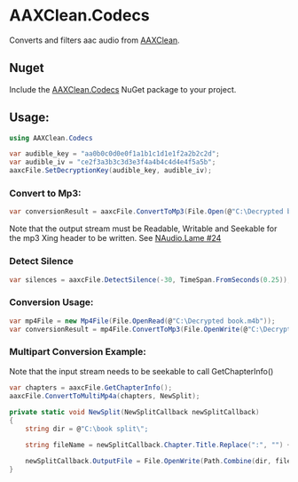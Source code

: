 # AAXClean.Codecs
Converts and filters aac audio from [AAXClean](https://github.com/Mbucari/AAXClean).

## Nuget
Include the [AAXClean.Codecs](https://www.nuget.org/packages/AAXClean.Codecs/) NuGet package to your project.

## Usage:

```C#
using AAXClean.Codecs

var audible_key = "aa0b0c0d0e0f1a1b1c1d1e1f2a2b2c2d";
var audible_iv = "ce2f3a3b3c3d3e3f4a4b4c4d4e4f5a5b";
aaxcFile.SetDecryptionKey(audible_key, audible_iv);
```
### Convert to Mp3:
```C#
var conversionResult = aaxcFile.ConvertToMp3(File.Open(@"C:\Decrypted book.mp3", FileMode.OpenOrCreate, FileAccess.ReadWrite));
```
Note that the output stream must be Readable, Writable and Seekable for the mp3 Xing header to be written. See [NAudio.Lame #24](https://github.com/Corey-M/NAudio.Lame/issues/24)

### Detect Silence
```C#
var silences = aaxcFile.DetectSilence(-30, TimeSpan.FromSeconds(0.25));
```


### Conversion Usage:
```C#
var mp4File = new Mp4File(File.OpenRead(@"C:\Decrypted book.m4b"));
var conversionResult = mp4File.ConvertToMp3(File.OpenWrite(@"C:\Decrypted book.mp3"));
```
### Multipart Conversion Example:
Note that the input stream needs to be seekable to call GetChapterInfo()


```C#
var chapters = aaxcFile.GetChapterInfo();
aaxcFile.ConvertToMultiMp4a(chapters, NewSplit);
            
private static void NewSplit(NewSplitCallback newSplitCallback)
{
	string dir = @"C:\book split\";

	string fileName = newSplitCallback.Chapter.Title.Replace(":", "") + ".m4b";

	newSplitCallback.OutputFile = File.OpenWrite(Path.Combine(dir, fileName));
}
```
